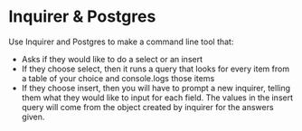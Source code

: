 # Inquirer & Postgres

Use Inquirer and Postgres to make a command line tool that:

* Asks if they would like to do a select or an insert
* If they choose select, then it runs a query that looks for every item from a table of your choice and console.logs those items
* If they choose insert, then you will have to prompt a new inquirer, telling them what they would like to input for each field. The values in the insert query will come from the object created by inquirer for the answers given.